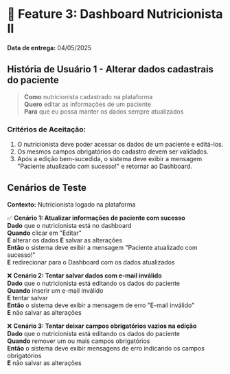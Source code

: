 # 📌 Feature 3: Dashboard Nutricionista II
**Data de entrega:** 04/05/2025

## História de Usuário 1 - Alterar dados cadastrais do paciente
> **Como** nutricionista cadastrado na plataforma  
> **Quero** editar as informações de um paciente  
> **Para** que eu possa manter os dados sempre atualizados  

### Critérios de Aceitação:
1. O nutricionista deve poder acessar os dados de um paciente e editá-los.
2. Os mesmos campos obrigatórios do cadastro devem ser validados.
3. Após a edição bem-sucedida, o sistema deve exibir a mensagem "Paciente atualizado com sucesso!" e retornar ao Dashboard.

## Cenários de Teste
**Contexto:** Nutricionista logado na plataforma

✅ **Cenário 1: Atualizar informações de paciente com sucesso**  
**Dado** que o nutricionista está no dashboard  
**Quando** clicar em "Editar"  
**E** alterar os dados
**E** salvar as alterações  
**Então** o sistema deve exibir a mensagem "Paciente atualizado com sucesso!"  
**E** redirecionar para o Dashboard com os dados atualizados

❌ **Cenário 2: Tentar salvar dados com e-mail inválido**  
**Dado** que o nutricionista está editando os dados do paciente  
**Quando** inserir um e-mail inválido  
**E** tentar salvar  
**Então** o sistema deve exibir a mensagem de erro "E-mail inválido"  
**E** não salvar as alterações

❌ **Cenário 3: Tentar deixar campos obrigatórios vazios na edição**  
**Dado** que o nutricionista está editando os dados do paciente  
**Quando** remover um ou mais campos obrigatórios  
**Então** o sistema deve exibir mensagens de erro indicando os campos obrigatórios  
**E** não salvar as alterações
